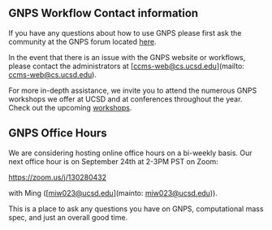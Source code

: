 ## GNPS Workflow Contact information

If you have any questions about how to use GNPS please first ask the community at the GNPS forum located [here](https://groups.google.com/forum/#!forum/molecular_networking_bug_reports).

In the event that there is an issue with the GNPS website or workflows, please contact the administrators at [ccms-web@cs.ucsd.edu](mailto: ccms-web@cs.ucsd.edu).

For more in-depth assistance, we invite you to attend the numerous GNPS workshops we offer at UCSD and at conferences throughout the year. Check out the upcoming [workshops](workshops.md).

## GNPS Office Hours

We are considering hosting online office hours on a bi-weekly basis. Our next office hour is on September 24th at 2-3PM PST on Zoom:

https://zoom.us/j/130280432

with Ming ([miw023@ucsd.edu](mainto: miw023@ucsd.edu)).

This is a place to ask any questions you have on GNPS, computational mass spec, and just an overall good time. 
